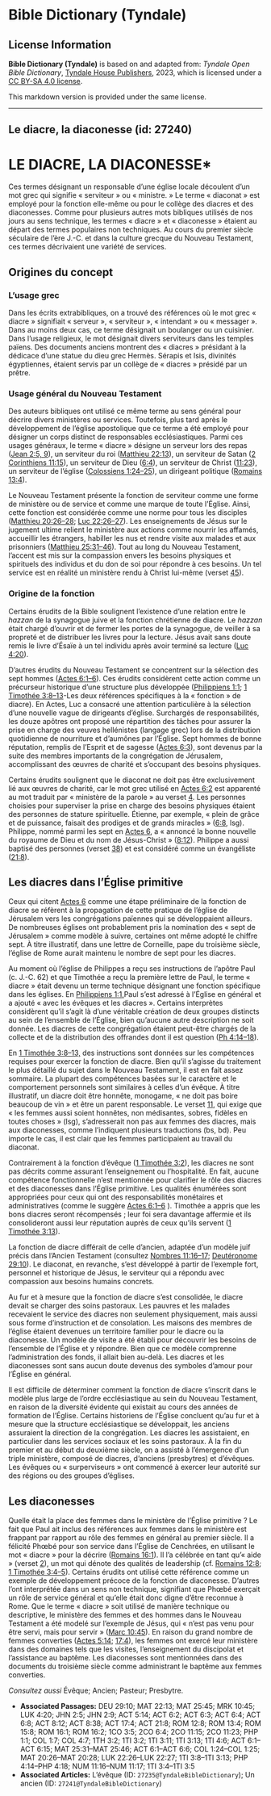 # Bible Dictionary (Tyndale)

## License Information

**Bible Dictionary (Tyndale)** is based on and adapted from: _Tyndale Open Bible Dictionary_, [Tyndale House Publishers](https://tyndaleopenresources.com/), 2023, which is licensed under a [CC BY-SA 4.0 license](https://creativecommons.org/licenses/by-sa/4.0/legalcode.en).

This markdown version is provided under the same license.



--------------------------------

## Le diacre, la diaconesse (id: 27240)

LE DIACRE, LA DIACONESSE\*
==========================

Ces termes désignant un responsable d’une église locale découlent d’un mot grec qui signifie « serviteur » ou « ministre. » Le terme « diaconat » est employé pour la fonction elle\-même ou pour le collège des diacres et des diaconesses. Comme pour plusieurs autres mots bibliques utilisés de nos jours au sens technique, les termes « diacre » et « diaconesse » étaient au départ des termes populaires non techniques. Au cours du premier siècle séculaire de l’ère J.\-C. et dans la culture grecque du Nouveau Testament, ces termes décrivaient une variété de services.

Origines du concept
-------------------

### L’usage grec

Dans les écrits extrabibliques, on a trouvé des références où le mot grec « diacre » signifiait « serveur », « serviteur », « intendant » ou « messager ». Dans au moins deux cas, ce terme désignait un boulanger ou un cuisinier. Dans l’usage religieux, le mot désignait divers serviteurs dans les temples païens. Des documents anciens montrent des « diacres » présidant à la dédicace d’une statue du dieu grec Hermès. Sérapis et Isis, divinités égyptiennes, étaient servis par un collège de « diacres » présidé par un prêtre.

### Usage général du Nouveau Testament

Des auteurs bibliques ont utilisé ce même terme au sens général pour décrire divers ministères ou services. Toutefois, plus tard après le développement de l’église apostolique que ce terme a été employé pour désigner un corps distinct de responsables ecclésiastiques. Parmi ces usages généraux, le terme « diacre » désigne un serveur lors des repas ([Jean 2:5, 9](https://ref.ly/John2:5,John2:9)), un serviteur du roi ([Matthieu 22:13](https://ref.ly/Matt22:13)), un serviteur de Satan ([2 Corinthiens 11:15](https://ref.ly/2Cor11:15)), un serviteur de Dieu ([6:4](https://ref.ly/2Cor6:4)), un serviteur de Christ ([11:23](https://ref.ly/2Cor11:23)), un serviteur de l’église ([Colossiens 1:24–25](https://ref.ly/Col1:24-Col1:25)), un dirigeant politique ([Romains 13:4](https://ref.ly/Rom13:4)).

Le Nouveau Testament présente la fonction de serviteur comme une forme de ministère ou de service et comme une marque de toute l’Église. Ainsi, cette fonction est considérée comme une norme pour tous les disciples ([Matthieu 20:26–28](https://ref.ly/Matt20:26-Matt20:28); [Luc 22:26–27](https://ref.ly/Luke22:26-Luke22:27)). Les enseignements de Jésus sur le jugement ultime relient le ministère aux actions comme nourrir les affamés, accueillir les étrangers, habiller les nus et rendre visite aux malades et aux prisonniers ([Matthieu 25:31–46](https://ref.ly/Matt25:31-Matt25:46)). Tout au long du Nouveau Testament, l’accent est mis sur la compassion envers les besoins physiques et spirituels des individus et du don de soi pour répondre à ces besoins. Un tel service est en réalité un ministère rendu à Christ lui\-même (verset [45](https://ref.ly/Matt25:45)).

### Origine de la fonction

Certains érudits de la Bible soulignent l’existence d’une relation entre le *hazzan* de la synagogue juive et la fonction chrétienne de diacre. Le *hazzan* était chargé d’ouvrir et de fermer les portes de la synagogue, de veiller à sa propreté et de distribuer les livres pour la lecture. Jésus avait sans doute remis le livre d’Ésaïe à un tel individu après avoir terminé sa lecture ([Luc 4:20](https://ref.ly/Luke4:20)).

D’autres érudits du Nouveau Testament se concentrent sur la sélection des sept hommes ([Actes 6:1–6](https://ref.ly/Acts6:1-Acts6:6)). Ces érudits considèrent cette action comme un précurseur historique d’une structure plus développée ([Philippiens 1:1](https://ref.ly/Phil1:1); [1 Timothée 3:8–13](https://ref.ly/1Tim3:8-1Tim3:13)\-Les deux références spécifiques à la « fonction » de diacre). En Actes, Luc a consacré une attention particulière à la sélection d’une nouvelle vague de dirigeants d’église. Surchargés de responsabilités, les douze apôtres ont proposé une répartition des tâches pour assurer la prise en charge des veuves hellénistes (langage grec) lors de la distribution quotidienne de nourriture et d’aumônes par l’Église. Sept hommes de bonne réputation, remplis de l’Esprit et de sagesse ([Actes 6:3](https://ref.ly/Acts6:3)), sont devenus par la suite des membres importants de la congrégation de Jérusalem, accomplissant des œuvres de charité et s’occupant des besoins physiques.

Certains érudits soulignent que le diaconat ne doit pas être exclusivement lié aux œuvres de charité, car le mot grec utilisé en [Actes 6:2](https://ref.ly/Acts6:2) est apparenté au mot traduit par « ministère de la parole » au verset [4](https://ref.ly/Acts6:4). Les personnes choisies pour superviser la prise en charge des besoins physiques étaient des personnes de stature spirituelle. Étienne, par exemple, « plein de grâce et de puissance, faisait des prodiges et de grands miracles » ([6:8](https://ref.ly/Acts6:8), lsg). Philippe, nommé parmi les sept en [Actes 6](https://ref.ly/Acts6:1-Acts6:15), a « annoncé la bonne nouvelle du royaume de Dieu et du nom de Jésus\-Christ » ([8:12](https://ref.ly/Acts8:12)). Philippe a aussi baptisé des personnes (verset [38](https://ref.ly/Acts8:38)) et est considéré comme un évangéliste ([21:8](https://ref.ly/Acts21:8)).

Les diacres dans l’Église primitive
-----------------------------------

Ceux qui citent [Actes 6](https://ref.ly/Acts6:1-Acts6:15) comme une étape préliminaire de la fonction de diacre se réfèrent à la propagation de cette pratique de l’église de Jérusalem vers les congrégations païennes qui se développaient ailleurs. De nombreuses églises ont probablement pris la nomination des « sept de Jérusalem » comme modèle à suivre, certaines ont même adopté le chiffre sept. À titre illustratif, dans une lettre de Corneille, pape du troisième siècle, l’église de Rome aurait maintenu le nombre de sept pour les diacres.

Au moment où l’église de Philippes a reçu ses instructions de l’apôtre Paul (c. J.\-C. 62\) et que Timothée a reçu la première lettre de Paul, le terme « diacre » était devenu un terme technique désignant une fonction spécifique dans les églises. En [Philippiens 1:1,](https://ref.ly/Phil1:1)Paul s’est adressé à l’Église en général et a ajouté « avec les évêques et les diacres ». Certains interprètes considèrent qu’il s’agit là d’une véritable création de deux groupes distincts au sein de l’ensemble de l’Église, bien qu’aucune autre description ne soit donnée. Les diacres de cette congrégation étaient peut\-être chargés de la collecte et de la distribution des offrandes dont il est question ([Ph 4:14–18](https://ref.ly/Phil4:14-Phil4:18)).

En [1 Timothée 3:8–13,](https://ref.ly/1Tim3:8-1Tim3:13) des instructions sont données sur les compétences requises pour exercer la fonction de diacre. Bien qu’il s’agisse du traitement le plus détaillé du sujet dans le Nouveau Testament, il est en fait assez sommaire. La plupart des compétences basées sur le caractère et le comportement personnels sont similaires à celles d’un évêque. À titre illustratif, un diacre doit être honnête, monogame, « ne doit pas boire beaucoup de vin » et être un parent responsable. Le verset [11](https://ref.ly/1Tim3:11), qui exige que « les femmes aussi soient honnêtes, non médisantes, sobres, fidèles en toutes choses » (lsg), s’adresserait non pas aux femmes des diacres, mais aux diaconesses, comme l’indiquent plusieurs traductions (bs, bd). Peu importe le cas, il est clair que les femmes participaient au travail du diaconat.

Contrairement à la fonction d’évêque ([1 Timothée 3:2](https://ref.ly/1Tim3:2)), les diacres ne sont pas décrits comme assurant l’enseignement ou l’hospitalité. En fait, aucune compétence fonctionnelle n’est mentionnée pour clarifier le rôle des diacres et des diaconesses dans l’Église primitive. Les qualités énumérées sont appropriées pour ceux qui ont des responsabilités monétaires et administratives (comme le suggère [Actes 6:1–6](https://ref.ly/Acts6:1-Acts6:6) ). Timothée a appris que les bons diacres seront récompensés ; leur foi sera davantage affermie et ils consolideront aussi leur réputation auprès de ceux qu’ils servent ([1 Timothée 3:13](https://ref.ly/1Tim3:13)).

La fonction de diacre différait de celle d’ancien, adaptée d’un modèle juif précis dans l’Ancien Testament (consultez [Nombres 11:16–17](https://ref.ly/Num11:16-Num11:17); [Deutéronome 29:10](https://ref.ly/Deut29:10)). Le diaconat, en revanche, s’est développé à partir de l’exemple fort, personnel et historique de Jésus, le serviteur qui a répondu avec compassion aux besoins humains concrets.

Au fur et à mesure que la fonction de diacre s’est consolidée, le diacre devait se charger des soins pastoraux. Les pauvres et les malades recevaient le service des diacres non seulement physiquement, mais aussi sous forme d’instruction et de consolation. Les maisons des membres de l’église étaient devenues un territoire familier pour le diacre ou la diaconesse. Un modèle de visite a été établi pour découvrir les besoins de l’ensemble de l’Église et y répondre. Bien que ce modèle comprenne l’administration des fonds, il allait bien au\-delà. Les diacres et les diaconesses sont sans aucun doute devenus des symboles d’amour pour l’Église en général.

Il est difficile de déterminer comment la fonction de diacre s’inscrit dans le modèle plus large de l’ordre ecclésiastique au sein du Nouveau Testament, en raison de la diversité évidente qui existait au cours des années de formation de l’Église. Certains historiens de l’Église concluent qu’au fur et à mesure que la structure ecclésiastique se développait, les anciens assuraient la direction de la congrégation. Les diacres les assistaient, en particulier dans les services sociaux et les soins pastoraux. À la fin du premier et au début du deuxième siècle, on a assisté à l’émergence d’un triple ministère, composé de diacres, d’anciens (presbytres) et d’évêques. Les évêques ou « surperviseurs » ont commencé à exercer leur autorité sur des régions ou des groupes d’églises.

Les diaconesses
---------------

Quelle était la place des femmes dans le ministère de l’Église primitive ? Le fait que Paul ait inclus des références aux femmes dans le ministère est frappant par rapport au rôle des femmes en général au premier siècle. Il a félicité Phœbé pour son service dans l’Église de Cenchrées, en utilisant le mot « diacre » pour la décrire ([Romains 16:1](https://ref.ly/Rom16:1)). Il l’a célébrée en tant qu’« aide » (verset [2](https://ref.ly/Rom16:2)), un mot qui dénote des qualités de leadership (cf. [Romains 12:8](https://ref.ly/Rom12:8); [1 Timothée 3:4–5](https://ref.ly/1Tim3:4-1Tim3:5)). Certains érudits ont utilisé cette référence comme un exemple de développement précoce de la fonction de diaconesse. D’autres l’ont interprétée dans un sens non technique, signifiant que Phœbé exerçait un rôle de service général et qu’elle était donc digne d’être reconnue à Rome. Que le terme « diacre » soit utilisé de manière technique ou descriptive, le ministère des femmes et des hommes dans le Nouveau Testament a été modelé sur l’exemple de Jésus, qui « n’est pas venu pour être servi, mais pour servir » ([Marc 10:45](https://ref.ly/Mark10:45)). En raison du grand nombre de femmes converties ([Actes 5:14](https://ref.ly/Acts5:14); [17:4](https://ref.ly/Acts17:4)), les femmes ont exercé leur ministère dans des domaines tels que les visites, l’enseignement du discipolat et l’assistance au baptême. Les diaconesses sont mentionnées dans des documents du troisième siècle comme administrant le baptême aux femmes converties.

*Consultez aussi* Évêque; Ancien; Pasteur; Presbytre.

* **Associated Passages:** DEU 29:10; MAT 22:13; MAT 25:45; MRK 10:45; LUK 4:20; JHN 2:5; JHN 2:9; ACT 5:14; ACT 6:2; ACT 6:3; ACT 6:4; ACT 6:8; ACT 8:12; ACT 8:38; ACT 17:4; ACT 21:8; ROM 12:8; ROM 13:4; ROM 15:8; ROM 16:1; ROM 16:2; 1CO 3:5; 2CO 6:4; 2CO 11:15; 2CO 11:23; PHP 1:1; COL 1:7; COL 4:7; 1TH 3:2; 1TI 3:2; 1TI 3:11; 1TI 3:13; 1TI 4:6; ACT 6:1–ACT 6:15; MAT 25:31–MAT 25:46; ACT 6:1–ACT 6:6; COL 1:24–COL 1:25; MAT 20:26–MAT 20:28; LUK 22:26–LUK 22:27; 1TI 3:8–1TI 3:13; PHP 4:14–PHP 4:18; NUM 11:16–NUM 11:17; 1TI 3:4–1TI 3:5
* **Associated Articles:** L’évêque (ID: `27235@TyndaleBibleDictionary`); Un ancien (ID: `27241@TyndaleBibleDictionary`)

